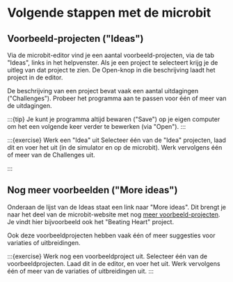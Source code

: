 # Volgende stappen met de microbit

## Voorbeeld-projecten ("Ideas")

Via de microbit-editor vind je een aantal voorbeeld-projecten, via de tab "Ideas", links in het helpvenster.
Als je een project te selecteert krijg je de uitleg van dat project te zien.
De Open-knop in die beschrijving laadt het project in de editor.

De beschrijving van een project bevat vaak een aantal uitdagingen ("Challenges"). Probeer het programma aan te passen voor één of meer van de uitdagingen.

:::{tip}
Je kunt je programma altijd bewaren ("Save") op je eigen computer om het een volgende keer verder te bewerken (via "Open").
:::

:::{exercise} Werk een "Idea" uit
Selecteer één van de "Idea" projecten, laad dit en voer het uit (in de simulator en op de microbit).
Werk vervolgens één of meer van de Challenges uit.

:::

## Nog meer voorbeelden ("More ideas")

Onderaan de lijst van de Ideas staat een link naar "More ideas".
Dit brengt je naar het deel van de microbit-website met nog [meer voorbeeld-projecten]( https://microbit.org/projects/make-it-code-it/?filters=python).
Je vindt hier bijvoorbeeld ook het "Beating Heart" project.

Ook deze voorbeeldprojecten hebben vaak één of meer suggesties voor variaties of uitbreidingen.

:::{exercise} Werk nog een voorbeeldproject uit.
Selecteer één van de voorbeeldprojecten. Laad dit in de editor, en voer het uit.
Werk vervolgens één of meer van de variaties of uitbreidingen uit.
:::






